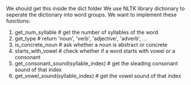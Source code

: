 We should get this inside the dict folder
We use NLTK library dictionary to seperate the dictionary into word groups. We want to implement these functions:
1. get_num_syllable # get the number of syllables of the word
2. get_type # return 'noun', 'verb', 'adjective', 'adverb', ...
2. is_concrete_noun # ask whether a noun is abstract or concrete
3. starts_with_vowel # check whether if a word starts with vowel or a consonant
4. get_consonant_sound(syllable_index) # get the sleading consonant sound of that index
5. get_vowel_sound(syllable_index) # get the vowel sound of that index